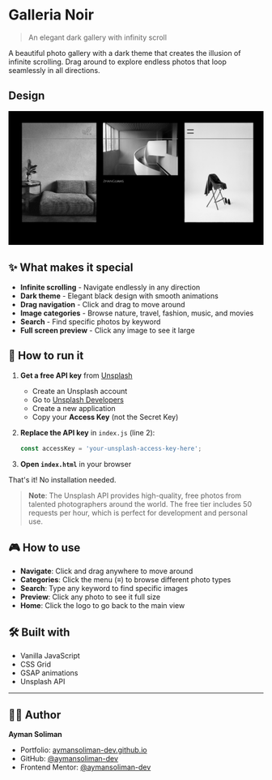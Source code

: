 # Galleria Noir

> An elegant dark gallery with infinity scroll

A beautiful photo gallery with a dark theme that creates the illusion of infinite scrolling. Drag around to explore endless photos that loop seamlessly in all directions.

## Design
![Design](design/Galleria-Noir-Design.PNG)

## ✨ What makes it special

- **Infinite scrolling** - Navigate endlessly in any direction
- **Dark theme** - Elegant black design with smooth animations  
- **Drag navigation** - Click and drag to move around
- **Image categories** - Browse nature, travel, fashion, music, and movies
- **Search** - Find specific photos by keyword
- **Full screen preview** - Click any image to see it large

## 🚀 How to run it

1. **Get a free API key** from [Unsplash](https://unsplash.com/developers)
   - Create an Unsplash account
   - Go to [Unsplash Developers](https://unsplash.com/developers)
   - Create a new application
   - Copy your **Access Key** (not the Secret Key)

2. **Replace the API key** in `index.js` (line 2):
   ```javascript
   const accessKey = 'your-unsplash-access-key-here';
   ```

3. **Open `index.html`** in your browser

That's it! No installation needed.

> **Note**: The Unsplash API provides high-quality, free photos from talented photographers around the world. The free tier includes 50 requests per hour, which is perfect for development and personal use.

## 🎮 How to use

- **Navigate**: Click and drag anywhere to move around
- **Categories**: Click the menu (≡) to browse different photo types
- **Search**: Type any keyword to find specific images
- **Preview**: Click any photo to see it full size
- **Home**: Click the logo to go back to the main view

## 🛠️ Built with

- Vanilla JavaScript
- CSS Grid
- GSAP animations
- Unsplash API

---


## 👨‍💻 Author

**Ayman Soliman**
- Portfolio: [aymansoliman-dev.github.io](https://bento.me/ayman-soliman)
- GitHub: [@aymansoliman-dev](https://github.com/aymansoliman-dev)
- Frontend Mentor: [@aymansoliman-dev](https://www.frontendmentor.io/profile/aymansoliman-dev)
